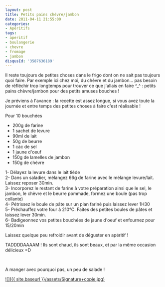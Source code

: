 ```yaml
---
layout: post
title: Petits pains chèvre/jambon
date: 2011-04-11 21:55:00
categories: 
- Apéritifs
tags: 
- aperitif
- boulangerie
- chevre
- fromage
- jambon
disqusId: '3587636189'
---
```


Il reste toujours de petites choses dans le frigo dont on ne sait pas toujours quoi faire. Par exemple ici chez moi, du chèvre et du jambon... pas besoin de réfléchir trop longtemps pour trouver ce que j'allais en faire ^_^ : petits pains chèvre/jambon pour des petits amuses bouches !

Je préviens à l'avance : la recette est assez longue, si vous avez toute la journée et entre temps des petites choses à faire c'est réalisable !



Pour 10 bouchées

- 200g de farine  
- 1 sachet de levure  
- 90ml de lait  
- 50g de beurre  
- 1 càc de sel  
- 1 jaune d'oeuf  
- 150g de lamelles de jambon  
- 150g de chèvre

1- Délayez la levure dans le lait tiède  
2- Dans un saladier, mélangez 66g de farine avec le mélange levure/lait. Laissez reposer 30min.  
3- Incorporez le restant de farine à votre préparation ainsi que le sel, le jambon, le chèvre et le beurre pommade, formez une boule (pas trop collante)  
4- Pétrissez le boule de pâte sur un plan fariné puis laissez lever 1H30  
5- Préchauffez votre four à 210°C. Faites des petites boules de pâtes et laissez lever 30min.  
6- Badigeonnez vos petites bouchées de jaune d'oeuf et enfournez pour 15/20min



Laissez quelque peu refroidir avant de déguster en apéritif !

TADDDDAAAAM ! Ils sont chaud, ils sont beaux, et par la même occasion délicieux =D

 

A manger avec pourquoi pas, un peu de salade !

[![]({{ site.baseurl }}/assets/Signature+copie.jpg)](http://4.bp.blogspot.com/-2bLosyMFac4/TxhFg0sR2dI/AAAAAAAABec/Mzg1OnlXUmM/s1600/Signature+copie.jpg)

 